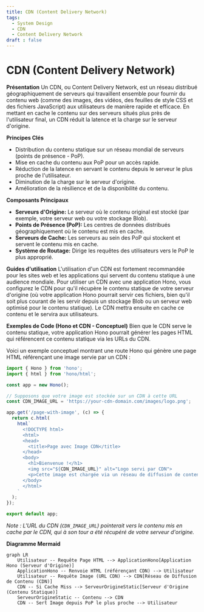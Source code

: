```yaml
---
title: CDN (Content Delivery Network)
tags:
  - System Design
  - CDN
  - Content Delivery Network
draft : false
---
```


# CDN (Content Delivery Network)

**Présentation**
Un CDN, ou Content Delivery Network, est un réseau distribué géographiquement de serveurs qui travaillent ensemble pour fournir du contenu web (comme des images, des vidéos, des feuilles de style CSS et des fichiers JavaScript) aux utilisateurs de manière rapide et efficace. En mettant en cache le contenu sur des serveurs situés plus près de l'utilisateur final, un CDN réduit la latence et la charge sur le serveur d'origine.

**Principes Clés**
- Distribution du contenu statique sur un réseau mondial de serveurs (points de présence - PoP).
- Mise en cache du contenu aux PoP pour un accès rapide.
- Réduction de la latence en servant le contenu depuis le serveur le plus proche de l'utilisateur.
- Diminution de la charge sur le serveur d'origine.
- Amélioration de la résilience et de la disponibilité du contenu.

**Composants Principaux**
- **Serveurs d'Origine:** Le serveur où le contenu original est stocké (par exemple, votre serveur web ou votre stockage Blob).
- **Points de Présence (PoP):** Les centres de données distribués géographiquement où le contenu est mis en cache.
- **Serveurs de Cache:** Les serveurs au sein des PoP qui stockent et servent le contenu mis en cache.
- **Système de Routage:** Dirige les requêtes des utilisateurs vers le PoP le plus approprié.

**Guides d'utilisation**
L'utilisation d'un CDN est fortement recommandée pour les sites web et les applications qui servent du contenu statique à une audience mondiale. Pour utiliser un CDN avec une application Hono, vous configurez le CDN pour qu'il récupère le contenu statique de votre serveur d'origine (où votre application Hono pourrait servir ces fichiers, bien qu'il soit plus courant de les servir depuis un stockage Blob ou un serveur web optimisé pour le contenu statique). Le CDN mettra ensuite en cache ce contenu et le servira aux utilisateurs.

**Exemples de Code (Hono et CDN - Conceptuel)**
Bien que le CDN serve le contenu statique, votre application Hono pourrait générer les pages HTML qui référencent ce contenu statique via les URLs du CDN.

Voici un exemple conceptuel montrant une route Hono qui génère une page HTML référençant une image servie par un CDN :

```typescript
import { Hono } from 'hono';
import { html } from 'hono/html';

const app = new Hono();

// Supposons que votre image est stockée sur un CDN à cette URL
const CDN_IMAGE_URL = 'https://your-cdn-domain.com/images/logo.png';

app.get('/page-with-image', (c) => {
  return c.html(
    html`
      <!DOCTYPE html>
      <html>
      <head>
        <title>Page avec Image CDN</title>
      </head>
      <body>
        <h1>Bienvenue !</h1>
        <img src="${CDN_IMAGE_URL}" alt="Logo servi par CDN">
        <p>Cette image est chargée via un réseau de diffusion de contenu (CDN).</p>
      </body>
      </html>
    `
  );
});

export default app;
```
*Note : L'URL du CDN (`CDN_IMAGE_URL`) pointerait vers le contenu mis en cache par le CDN, qui à son tour a été récupéré de votre serveur d'origine.*

**Diagramme Mermaid**
```mermaid
graph LR
    Utilisateur -- Requête Page HTML --> ApplicationHono[Application Hono (Serveur d'Origine)]
    ApplicationHono -- Renvoie HTML (référençant CDN) --> Utilisateur
    Utilisateur -- Requête Image (URL CDN) --> CDN[Réseau de Diffusion de Contenu (CDN)]
    CDN -- Si Cache Miss --> ServeurOrigineStatic[Serveur d'Origine (Contenu Statique)]
    ServeurOrigineStatic -- Contenu --> CDN
    CDN -- Sert Image depuis PoP le plus proche --> Utilisateur